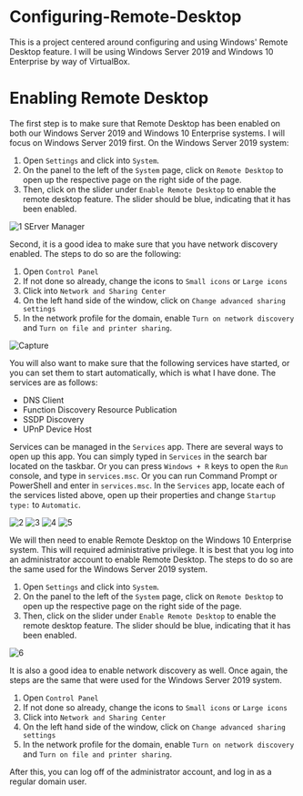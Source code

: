 # Configuring-Remote-Desktop

This is a project centered around configuring and using Windows' Remote Desktop feature. I will be using Windows Server 2019 and Windows 10 Enterprise by way of VirtualBox.

# Enabling Remote Desktop

The first step is to make sure that Remote Desktop has been enabled on both our Windows Server 2019 and Windows 10 Enterprise systems. I will focus on Windows Server 2019 first. On the Windows Server 2019 system: 

1. Open `Settings` and click into `System`.
2. On the panel to the left of the `System` page, click on `Remote Desktop` to open up the respective page on the right side of the page.
3. Then, click on the slider under `Enable Remote Desktop` to enable the remote desktop feature. The slider should be blue, indicating that it has been enabled.

![1  SErver Manager](https://github.com/johnnyh209/Configuring-Remote-Desktop/assets/33064730/b4994405-317b-4247-abc3-9750ba12d45f)

Second, it is a good idea to make sure that you have network discovery enabled. The steps to do so are the following:

1. Open `Control Panel` 
2. If not done so already, change the icons to `Small icons` or `Large icons`
3. Click into `Network and Sharing Center`
4. On the left hand side of the window, click on `Change advanced sharing settings`
5. In the network profile for the domain, enable `Turn on network discovery` and `Turn on file and printer sharing`.

![Capture](https://github.com/johnnyh209/Configuring-Remote-Desktop/assets/33064730/8cc2b96d-2e19-401d-a6c3-28a560434bf3)

You will also want to make sure that the following services have started, or you can set them to start automatically, which is what I have done. The services are as follows:

* DNS Client
* Function Discovery Resource Publication
* SSDP Discovery
* UPnP Device Host

Services can be managed in the `Services` app. There are several ways to open up this app. You can simply typed in `Services` in the search bar located on the taskbar. Or you can press `Windows + R` keys to open the `Run` console, and type in `services.msc`. Or you can run Command Prompt or PowerShell and enter in `services.msc`. In the `Services` app, locate each of the services listed above, open up their properties and change `Startup type:` to `Automatic`. 

![2](https://github.com/johnnyh209/Configuring-Remote-Desktop/assets/33064730/edf8a0cd-e687-4bf5-bcf1-f0d0a40252e7)
![3](https://github.com/johnnyh209/Configuring-Remote-Desktop/assets/33064730/3f90062f-ac82-4bd0-bb83-0d198691bafc)
![4](https://github.com/johnnyh209/Configuring-Remote-Desktop/assets/33064730/04baa21c-a91d-48cb-947e-cc0f2a5f9a8d)
![5](https://github.com/johnnyh209/Configuring-Remote-Desktop/assets/33064730/6b31c31d-a3d9-432e-829d-0ad468f9d23d)

We will then need to enable Remote Desktop on the Windows 10 Enterprise system. This will required administrative privilege. It is best that you log into an administrator account to enable Remote Desktop. The steps to do so are the same used for the Windows Server 2019 system.

1. Open `Settings` and click into `System`.
2. On the panel to the left of the `System` page, click on `Remote Desktop` to open up the respective page on the right side of the page.
3. Then, click on the slider under `Enable Remote Desktop` to enable the remote desktop feature. The slider should be blue, indicating that it has been enabled.

![6](https://github.com/johnnyh209/Configuring-Remote-Desktop/assets/33064730/20908ff4-116f-4583-80e2-9e785421bff6)

It is also a good idea to enable network discovery as well. Once again, the steps are the same that were used for the Windows Server 2019 system.

1. Open `Control Panel` 
2. If not done so already, change the icons to `Small icons` or `Large icons`
3. Click into `Network and Sharing Center`
4. On the left hand side of the window, click on `Change advanced sharing settings`
5. In the network profile for the domain, enable `Turn on network discovery` and `Turn on file and printer sharing`.

After this, you can log off of the administrator account, and log in as a regular domain user. 


